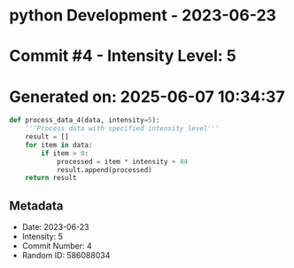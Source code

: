 ﻿# python Development - 2023-06-23
# Commit #4 - Intensity Level: 5
# Generated on: 2025-06-07 10:34:37
```python
def process_data_4(data, intensity=5):
    '''Process data with specified intensity level'''
    result = []
    for item in data:
        if item > 0:
            processed = item * intensity + 44
            result.append(processed)
    return result
```
## Metadata
- Date: 2023-06-23
- Intensity: 5
- Commit Number: 4
- Random ID: 586088034
